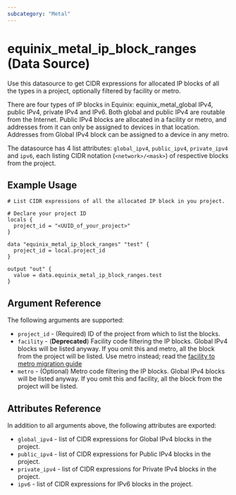 ```yaml
---
subcategory: "Metal"
---
```


# equinix_metal_ip_block_ranges (Data Source)

Use this datasource to get CIDR expressions for allocated IP blocks of all the types in a project, optionally filtered by facility or metro.

There are four types of IP blocks in Equinix: equinix_metal_global IPv4, public IPv4, private IPv4 and IPv6. Both global and public IPv4 are routable from the Internet. Public IPv4 blocks are allocated in a facility or metro, and addresses from it can only be assigned to devices in that location. Addresses from Global IPv4 block can be assigned to a device in any metro.

The datasource has 4 list attributes: `global_ipv4`, `public_ipv4`, `private_ipv4` and `ipv6`, each listing CIDR notation (`<network>/<mask>`) of respective blocks from the project.

## Example Usage

```hcl
# List CIDR expressions of all the allocated IP block in you project.

# Declare your project ID
locals {
  project_id = "<UUID_of_your_project>"
}

data "equinix_metal_ip_block_ranges" "test" {
  project_id = local.project_id
}

output "out" {
  value = data.equinix_metal_ip_block_ranges.test
}
```

## Argument Reference

The following arguments are supported:

* `project_id` - (Required) ID of the project from which to list the blocks.
* `facility` - (**Deprecated**) Facility code filtering the IP blocks. Global IPv4 blocks will be listed
anyway. If you omit this and metro, all the block from the project will be listed.   Use metro instead; read the [facility to metro migration guide](https://registry.terraform.io/providers/equinix/equinix/latest/docs/guides/migration_guide_facilities_to_metros_devices)
* `metro` - (Optional) Metro code filtering the IP blocks. Global IPv4 blocks will be listed
anyway. If you omit this and facility, all the block from the project will be listed.

## Attributes Reference

In addition to all arguments above, the following attributes are exported:

* `global_ipv4` - list of CIDR expressions for Global IPv4 blocks in the project.
* `public_ipv4` - list of CIDR expressions for Public IPv4 blocks in the project.
* `private_ipv4` - list of CIDR expressions for Private IPv4 blocks in the project.
* `ipv6` - list of CIDR expressions for IPv6 blocks in the project.
